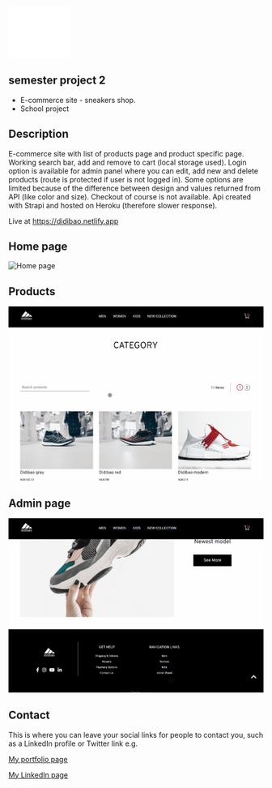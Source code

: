 

![logo](assets/images/logo.png) 

## semester project 2


- E-commerce site - sneakers shop.
- School project

## Description

E-commerce site with list of products page and product specific page. Working search bar, add and remove to cart (local storage used).
Login option is available for admin panel where you can edit, add new and delete products (route is protected if user is not logged in).
Some options are limited because of the difference between design and values returned from API (like color and size).
Checkout of course is not available.
Api created with Strapi and hosted on Heroku (therefore slower response). 

Live at https://didibao.netlify.app

## Home page

![Home page](assets/didibao-home.gif) 

## Products

![Products](assets/didibao-search.gif) 

## Admin page

![Admin page](assets/didibao-admin.gif) 


## Contact

This is where you can leave your social links for people to contact you, such as a LinkedIn profile or Twitter link e.g.

[My portfolio page](https://bockey.one/)

[My LinkedIn page](https://www.linkedin.com/in/boris-gudelj-a535091b4/)


